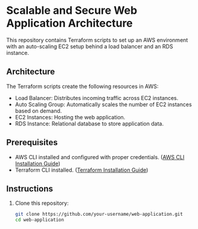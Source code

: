 # Scalable and Secure Web Application Architecture

This repository contains Terraform scripts to set up an AWS environment with an auto-scaling EC2 setup behind a load balancer and an RDS instance.

## Architecture

The Terraform scripts create the following resources in AWS:

- Load Balancer: Distributes incoming traffic across EC2 instances.
- Auto Scaling Group: Automatically scales the number of EC2 instances based on demand.
- EC2 Instances: Hosting the web application.
- RDS Instance: Relational database to store application data.

## Prerequisites

- AWS CLI installed and configured with proper credentials. ([AWS CLI Installation Guide](https://docs.aws.amazon.com/cli/latest/userguide/cli-configure-quickstart.html))
- Terraform CLI installed. ([Terraform Installation Guide](https://learn.hashicorp.com/tutorials/terraform/install-cli))

## Instructions

1. Clone this repository:

   ```bash
   git clone https://github.com/your-username/web-application.git
   cd web-application
